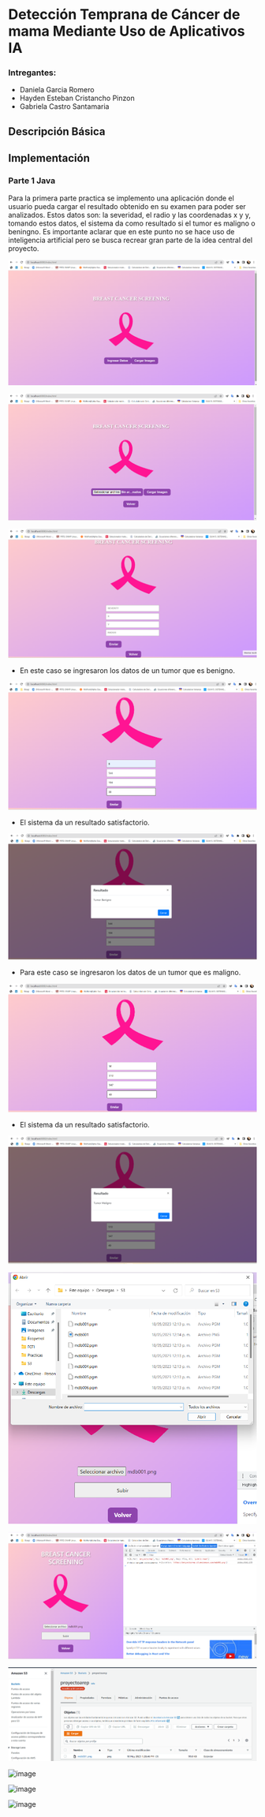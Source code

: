 # Detección Temprana de Cáncer de mama Mediante Uso de Aplicativos IA


### Intregantes:

* Daniela Garcia Romero
* Hayden Esteban Cristancho Pinzon
* Gabriela Castro Santamaria

## Descripción Básica

## Implementación

### Parte 1 Java

Para la primera parte practica se implemento una aplicación donde el usuario pueda cargar el resultado obtenido en su examen para poder ser analizados. Estos datos son: la severidad, el radio y las coordenadas x y y, tomando estos datos, el sistema da como resultado si el tumor es maligno o beningno. Es importante aclarar que en este punto no se hace uso de inteligencia artificial pero se busca recrear gran parte de la idea central del proyecto.


![img.png](img/img.png)

![img_2.png](img/img_2.png)

![img_1.png](img/img_1.png)

* En este caso se ingresaron los datos de un tumor que es benigno.

![img_3.png](img/img_3.png)

* El sistema da un resultado satisfactorio.

![img_4.png](img/img_4.png)

* Para este caso se ingresaron los datos de un tumor que es maligno.

![img_5.png](img/img_5.png)

* El sistema da un resultado satisfactorio.

![img_6.png](img/img_6.png)


![img_9.png](img/img_9.png)


![img_7.png](img/img_7.png)

![img_8.png](img/img_8.png)

![image](https://github.com/danielagar320/ProyectoAREP/assets/90571387/cb8b9199-afca-4e9b-9dff-1e052b1513a5)

![image](https://github.com/danielagar320/ProyectoAREP/assets/90571387/5d43fdf9-361f-4a9c-937c-2eb89d2b95de)

![image](https://github.com/danielagar320/ProyectoAREP/assets/90571387/4b3635d5-23ba-40d7-8d20-22be8b7a48d1)




